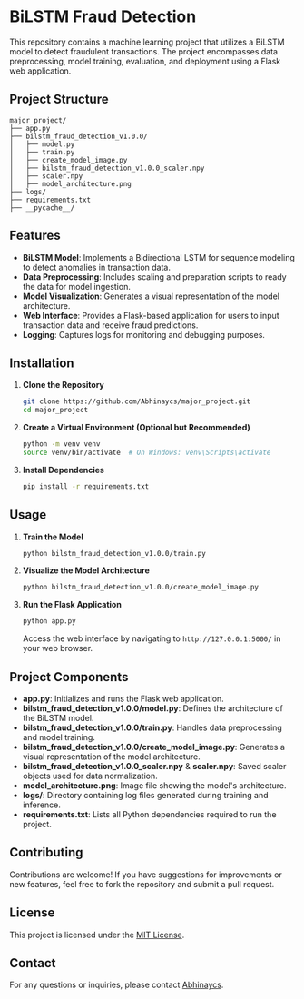 
# BiLSTM Fraud Detection

This repository contains a machine learning project that utilizes a BiLSTM model to detect fraudulent transactions. The project encompasses data preprocessing, model training, evaluation, and deployment using a Flask web application.

## Project Structure

```
major_project/
├── app.py
├── bilstm_fraud_detection_v1.0.0/
│   ├── model.py
│   ├── train.py
│   ├── create_model_image.py
│   ├── bilstm_fraud_detection_v1.0.0_scaler.npy
│   ├── scaler.npy
│   ├── model_architecture.png
├── logs/
├── requirements.txt
├── __pycache__/
```

## Features

- **BiLSTM Model**: Implements a Bidirectional LSTM for sequence modeling to detect anomalies in transaction data.
- **Data Preprocessing**: Includes scaling and preparation scripts to ready the data for model ingestion.
- **Model Visualization**: Generates a visual representation of the model architecture.
- **Web Interface**: Provides a Flask-based application for users to input transaction data and receive fraud predictions.
- **Logging**: Captures logs for monitoring and debugging purposes.

## Installation

1. **Clone the Repository**

   ```bash
   git clone https://github.com/Abhinaycs/major_project.git
   cd major_project
   ```

2. **Create a Virtual Environment (Optional but Recommended)**

   ```bash
   python -m venv venv
   source venv/bin/activate  # On Windows: venv\Scripts\activate
   ```

3. **Install Dependencies**

   ```bash
   pip install -r requirements.txt
   ```

## Usage

1. **Train the Model**

   ```bash
   python bilstm_fraud_detection_v1.0.0/train.py
   ```

2. **Visualize the Model Architecture**

   ```bash
   python bilstm_fraud_detection_v1.0.0/create_model_image.py
   ```

3. **Run the Flask Application**

   ```bash
   python app.py
   ```

   Access the web interface by navigating to `http://127.0.0.1:5000/` in your web browser.

## Project Components

- **app.py**: Initializes and runs the Flask web application.
- **bilstm_fraud_detection_v1.0.0/model.py**: Defines the architecture of the BiLSTM model.
- **bilstm_fraud_detection_v1.0.0/train.py**: Handles data preprocessing and model training.
- **bilstm_fraud_detection_v1.0.0/create_model_image.py**: Generates a visual representation of the model architecture.
- **bilstm_fraud_detection_v1.0.0_scaler.npy** & **scaler.npy**: Saved scaler objects used for data normalization.
- **model_architecture.png**: Image file showing the model's architecture.
- **logs/**: Directory containing log files generated during training and inference.
- **requirements.txt**: Lists all Python dependencies required to run the project.

## Contributing

Contributions are welcome! If you have suggestions for improvements or new features, feel free to fork the repository and submit a pull request.

## License

This project is licensed under the [MIT License](LICENSE).

## Contact

For any questions or inquiries, please contact [Abhinaycs](https://github.com/Abhinaycs).
